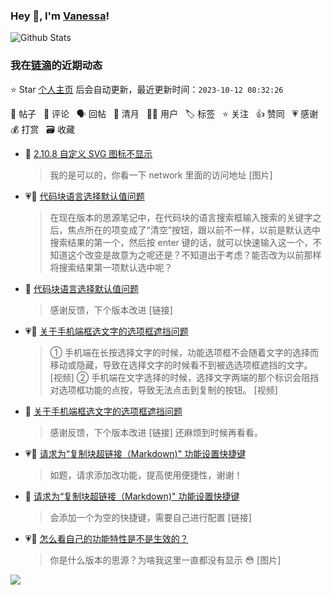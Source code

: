 ### Hey 👋, I'm [Vanessa](http://vanessa.b3log.org/)!

![Github Stats](https://github-readme-stats.vercel.app/api?username=Vanessa219&show_icons=true)

<!--events start -->

### 我在[链滴](https://ld246.com)的近期动态

⭐️ Star [个人主页](https://github.com/Vanessa219/Vanessa219) 后会自动更新，最近更新时间：`2023-10-12 08:32:26`

📝 帖子 &nbsp; 💬 评论 &nbsp; 🗣 回帖 &nbsp; 🌙 清月 &nbsp; 👨‍💻 用户 &nbsp; 🏷️ 标签 &nbsp; ⭐️ 关注 &nbsp; 👍 赞同 &nbsp; 💗 感谢 &nbsp; 💰 打赏 &nbsp; 🗃 收藏

* 💬 [2.10.8 自定义 SVG 图标不显示](https://ld246.com/article/1697031777567/comment/1697040377086#comments)

  > 我的是可以的，你看一下 network 里面的访问地址 [图片]
* 💗📝 [代码块语言选择默认值问题](https://ld246.com/article/1696948751949)

  > 在现在版本的思源笔记中，在代码块的语言搜索框输入搜索的关键字之后，焦点所在的项变成了“清空”按钮，跟以前不一样，以前是默认选中搜索结果的第一个，然后按 enter 键的话，就可以快速输入这一个，不知道这个改变是故意为之呢还是？不知道出于考虑？能否改为以前那样将搜索结果第一项默认选中呢？
* 💬 [代码块语言选择默认值问题](https://ld246.com/article/1696948751949/comment/1696987080727#comments)

  > 感谢反馈，下个版本改进 [链接]
* 💗📝 [关于手机端框选文字的选项框遮挡问题](https://ld246.com/article/1696900981089)

  > ① 手机端在长按选择文字的时候，功能选项框不会随着文字的选择而移动或隐藏，导致在选择文字的时候看不到被选选项框遮挡的文字。 [视频] ② 手机端在文字选择的时候，选择文字两端的那个标识会阻挡对选项框功能的点按，导致无法点击到复制的按钮。 [视频]
* 💬 [关于手机端框选文字的选项框遮挡问题](https://ld246.com/article/1696900981089/comment/1696942773562#comments)

  > 感谢反馈，下个版本改进 [链接] 还麻烦到时候再看看。
* 💗📝 [请求为“复制块超链接（Markdown)" 功能设置快捷键](https://ld246.com/article/1696866176008)

  > 如题，请求添加改功能，提高使用便捷性，谢谢！
* 💬 [请求为“复制块超链接（Markdown)" 功能设置快捷键](https://ld246.com/article/1696866176008/comment/1696942565890#comments)

  > 会添加一个为空的快捷键，需要自己进行配置 [链接]
* 💗💬 [怎么看自己的功能特性是不是生效的？](https://ld246.com/article/1696482784524/comment/1696506123915#comments)

  > 你是什么版本的思源？为啥我这里一直都没有显示 😳 [图片]


<!--events end -->

<a title="Hits" target="_blank" href="https://github.com/Vanessa219/Vanessa219"><img src="https://hits.b3log.org/Vanessa219/Vanessa219.svg"></a>
